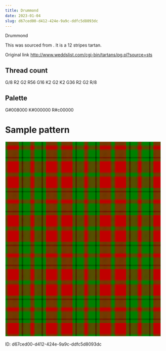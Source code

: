 ```yaml
---
title: Drummond
date: 2023-01-04
slug: d67ced00-d412-424e-9a9c-ddfc5d8093dc
---
```

Drummond

This was sourced from <no value>.  It is a 12 stripes tartan.

Original link http://www.weddslist.com/cgi-bin/tartans/pg.pl?source=sts

## Thread count
G/8 R2 G2 R56 G16 K2 G2 K2 G36 R2 G2 R/8

## Palette
G#008000 K#000000 R#c00000

# Sample pattern

![Tartan detail](tartan.png "G/8 R2 G2 R56 G16 K2 G2 K2 G36 R2 G2 R/8 tartan")

ID: d67ced00-d412-424e-9a9c-ddfc5d8093dc